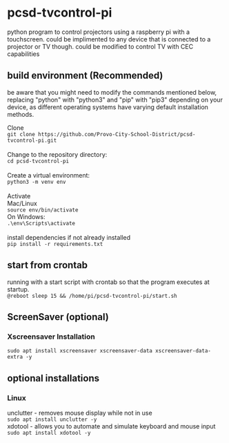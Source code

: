 # pcsd-tvcontrol-pi
python program to control projectors using a raspberry pi with a touchscreen. could be implimented to any device that is connected to a projector or TV though. could be modified to control TV with CEC capabilities

## build environment (Recommended)
be aware that you might need to modify the commands mentioned below, replacing "python" with "python3" and "pip" with "pip3" depending on your device, as different operating systems have varying default installation methods.

Clone <br>
```git clone https://github.com/Provo-City-School-District/pcsd-tvcontrol-pi.git``` <br>
<br>
Change to the repository directory: <br>
```cd pcsd-tvcontrol-pi``` <br>
<br>
Create a virtual environment: <br>
```python3 -m venv env``` <br>
<br>
Activate <br>
Mac/Linux <br>
```source env/bin/activate``` <br>
On Windows: <br>
```.\env\Scripts\activate``` <br>
<br>
install dependencies if not already installed <br>
```pip install -r requirements.txt``` <br>

## start from crontab
running with a start script with crontab so that the program executes at startup. <br>
```@reboot sleep 15 && /home/pi/pcsd-tvcontrol-pi/start.sh``` <br>

## ScreenSaver (optional) 
### Xscreensaver Installation
```sudo apt install xscreensaver xscreensaver-data xscreensaver-data-extra -y``` <br>

## optional installations
### Linux
unclutter - removes mouse display while not in use <br>
```sudo apt install unclutter -y``` <br>
xdotool - allows you to automate and simulate keyboard and mouse input <br>
```sudo apt install xdotool -y``` <br>
